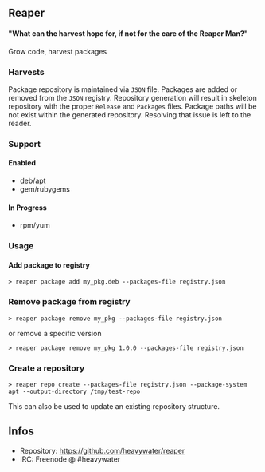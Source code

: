 ## Reaper
#### "What can the harvest hope for, if not for the care of the Reaper Man?"

Grow code, harvest packages

### Harvests

Package repository is maintained via `JSON` file. Packages are added or removed
from the `JSON` registry. Repository generation will result in skeleton repository
with the proper `Release` and `Packages` files. Package paths will be not exist
within the generated repository. Resolving that issue is left to the reader.

### Support

#### Enabled

* deb/apt
* gem/rubygems

#### In Progress

* rpm/yum

### Usage

#### Add package to registry

```
> reaper package add my_pkg.deb --packages-file registry.json
```

### Remove package from registry

```
> reaper package remove my_pkg --packages-file registry.json
```

or remove a specific version

```
> reaper package remove my_pkg 1.0.0 --packages-file registry.json
```

### Create a repository

```
> reaper repo create --packages-file registry.json --package-system apt --output-directory /tmp/test-repo
```

This can also be used to update an existing repository structure.

## Infos
* Repository: https://github.com/heavywater/reaper
* IRC: Freenode @ #heavywater
